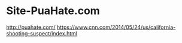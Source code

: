 # Site-PuaHate.com
http://puahate.com/ https://www.cnn.com/2014/05/24/us/california-shooting-suspect/index.html
